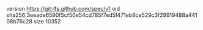 version https://git-lfs.github.com/spec/v1
oid sha256:3eeade6590f5cf50e54cd785f7ed5f471eb9ce529c3f29919488a44108b76c28
size 10352
